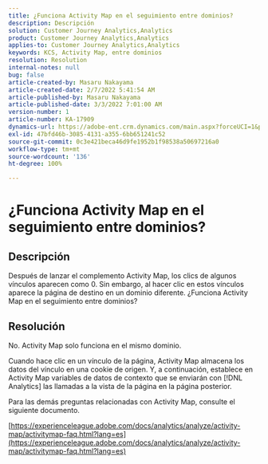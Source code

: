 ```yaml
---
title: ¿Funciona Activity Map en el seguimiento entre dominios?
description: Descripción
solution: Customer Journey Analytics,Analytics
product: Customer Journey Analytics,Analytics
applies-to: Customer Journey Analytics,Analytics
keywords: KCS, Activity Map, entre dominios
resolution: Resolution
internal-notes: null
bug: false
article-created-by: Masaru Nakayama
article-created-date: 2/7/2022 5:41:54 AM
article-published-by: Masaru Nakayama
article-published-date: 3/3/2022 7:01:00 AM
version-number: 1
article-number: KA-17909
dynamics-url: https://adobe-ent.crm.dynamics.com/main.aspx?forceUCI=1&pagetype=entityrecord&etn=knowledgearticle&id=a7d676a3-d887-ec11-93b0-002248083412
exl-id: 47bfd46b-3085-4131-a355-6bb651241c52
source-git-commit: 0c3e421beca46d9fe1952b1f98538a50697216a0
workflow-type: tm+mt
source-wordcount: '136'
ht-degree: 100%

---
```


# ¿Funciona Activity Map en el seguimiento entre dominios?

## Descripción

Después de lanzar el complemento Activity Map, los clics de algunos vínculos aparecen como 0. Sin embargo, al hacer clic en estos vínculos aparece la página de destino en un dominio diferente. ¿Funciona Activity Map en el seguimiento entre dominios?

## Resolución


No. Activity Map solo funciona en el mismo dominio.

Cuando hace clic en un vínculo de la página, Activity Map almacena los datos del vínculo en una cookie de origen. Y, a continuación, establece en Activity Map variables de datos de contexto que se enviarán con [!DNL Analytics] las llamadas a la vista de la página en la página posterior.

Para las demás preguntas relacionadas con Activity Map, consulte el siguiente documento.

[https://experienceleague.adobe.com/docs/analytics/analyze/activity-map/activitymap-faq.html?lang=es](https://experienceleague.adobe.com/docs/analytics/analyze/activity-map/activitymap-faq.html?lang=es)
